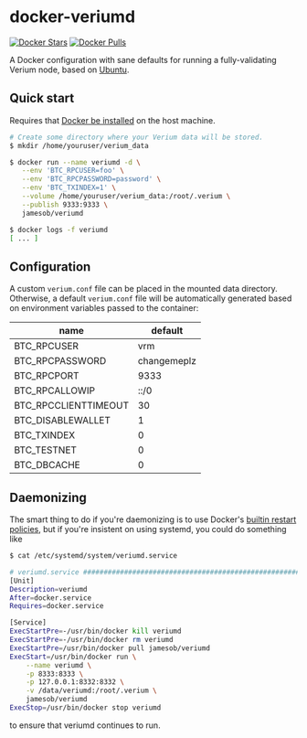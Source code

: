 
# docker-veriumd

[![Docker Stars](https://img.shields.io/docker/stars/jamesob/bitcoind.svg)](https://hub.docker.com/r/jamesob/bitcoind/)
[![Docker Pulls](https://img.shields.io/docker/pulls/jamesob/bitcoind.svg)](https://hub.docker.com/r/jamesob/bitcoind/)

A Docker configuration with sane defaults for running a fully-validating
Verium node, based on [Ubuntu](https://ubuntu.org/).

## Quick start

Requires that [Docker be installed](https://docs.docker.com/install/) on the host machine.

```bash
# Create some directory where your Verium data will be stored.
$ mkdir /home/youruser/verium_data

$ docker run --name veriumd -d \
   --env 'BTC_RPCUSER=foo' \
   --env 'BTC_RPCPASSWORD=password' \
   --env 'BTC_TXINDEX=1' \
   --volume /home/youruser/verium_data:/root/.verium \
   --publish 9333:9333 \
   jamesob/veriumd

$ docker logs -f veriumd
[ ... ]
```


## Configuration

A custom `verium.conf` file can be placed in the mounted data directory.
Otherwise, a default `verium.conf` file will be automatically generated based
on environment variables passed to the container:

| name | default |
| ---- | ------- |
| BTC_RPCUSER | vrm |
| BTC_RPCPASSWORD | changemeplz |
| BTC_RPCPORT | 9333 |
| BTC_RPCALLOWIP | ::/0 |
| BTC_RPCCLIENTTIMEOUT | 30 |
| BTC_DISABLEWALLET | 1 |
| BTC_TXINDEX | 0 |
| BTC_TESTNET | 0 |
| BTC_DBCACHE | 0 |


## Daemonizing

The smart thing to do if you're daemonizing is to use Docker's [builtin
restart
policies](https://docs.docker.com/config/containers/start-containers-automatically/#use-a-restart-policy),
but if you're insistent on using systemd, you could do something like

```bash
$ cat /etc/systemd/system/veriumd.service

# veriumd.service #######################################################################
[Unit]
Description=veriumd
After=docker.service
Requires=docker.service

[Service]
ExecStartPre=-/usr/bin/docker kill veriumd
ExecStartPre=-/usr/bin/docker rm veriumd
ExecStartPre=/usr/bin/docker pull jamesob/veriumd
ExecStart=/usr/bin/docker run \
    --name veriumd \
    -p 8333:8333 \
    -p 127.0.0.1:8332:8332 \
    -v /data/veriumd:/root/.verium \
    jamesob/veriumd
ExecStop=/usr/bin/docker stop veriumd
```

to ensure that veriumd continues to run.
